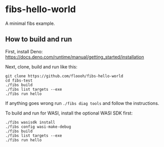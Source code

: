 # fibs-hello-world

A minimal fibs example.

## How to build and run

First, install Deno: https://docs.deno.com/runtime/manual/getting_started/installation

Next, clone, build and run like this:

```
git clone https://github.com/floooh/fibs-hello-world
cd fibs-test
./fibs build
./fibs list targets --exe
./fibs run hello
```

If anything goes wrong run `./fibs diag tools` and follow the instructions.

To build and run for WASI, install the optional WASI SDK first:

```
./fibs wasisdk install
./fibs config wasi-make-debug
./fibs build
./fibs list targets --exe
./fibs run hello
```
